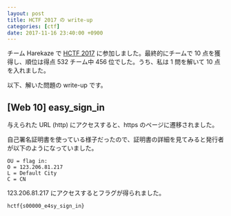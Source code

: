 ```yaml
---
layout: post
title: HCTF 2017 の write-up
categories: [ctf]
date: 2017-11-16 23:40:00 +0900
---
```


チーム Harekaze で [HCTF 2017](https://platform.hctf.io/) に参加しました。最終的にチームで 10 点を獲得し、順位は得点 532 チーム中 456 位でした。うち、私は 1 問を解いて 10 点を入れました。

以下、解いた問題の write-up です。

## [Web 10] easy_sign_in

与えられた URL (http) にアクセスすると、https のページに遷移されました。

自己署名証明書を使っている様子だったので、証明書の詳細を見てみると発行者が以下のようになっていました。

```
OU = flag in:
O = 123.206.81.217
L = Default City
C = CN
```

123.206.81.217 にアクセスするとフラグが得られました。

```
hctf{s00000_e4sy_sign_in}
```